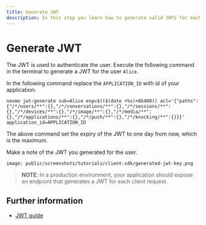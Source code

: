 ```yaml
---
title: Generate JWT
description: In this step you learn how to generate valid JWTs for each User in your Conversation
---
```


# Generate JWT

The JWT is used to authenticate the user. Execute the following command in the terminal to generate a JWT for the user `Alice`.

In the following command replace the `APPLICATION_ID` with id of your application:

``` shell
nexmo jwt:generate sub=Alice exp=$(($(date +%s)+86400)) acl='{"paths":{"/*/users/**":{},"/*/conversations/**":{},"/*/sessions/**":{},"/*/devices/**":{},"/*/image/**":{},"/*/media/**":{},"/*/applications/**":{},"/*/push/**":{},"/*/knocking/**":{}}}' application_id=APPLICATION_ID
```

The above command set the expiry of the JWT to one day from now, which is the maximum.

Make a note of the JWT you generated for the user.

```screenshot
image: public/screenshots/tutorials/client-sdk/generated-jwt-key.png
```

> **NOTE**: In a production environment, your application should expose an endpoint that generates a JWT for each client request.

## Further information

* [JWT guide](/concepts/guides/authentication#json-web-tokens-jwt)